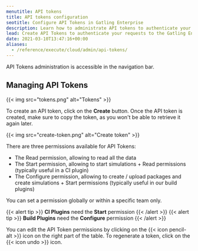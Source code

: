 ```yaml
---
menutitle: API tokens
title: API tokens configuration
seotitle: Configure API Tokens in Gatling Enterprise
description: Learn how to administrate API tokens to authenticate your requests to the Gatling Enterprise public API.
lead: Create API Tokens to authenticate your requests to the Gatling Enterprise public API.
date: 2021-03-10T13:47:16+00:00
aliases:
  - /reference/execute/cloud/admin/api-tokens/
---
```


API Tokens administration is accessible in the navigation bar.

## Managing API Tokens

{{< img src="tokens.png" alt="Tokens" >}}

To create an API token, click on the **Create** button.
Once the API token is created, make sure to copy the token, as you won't be able to retrieve it again later.

{{< img src="create-token.png" alt="Create token" >}}

There are three permissions available for API Tokens:

- The Read permission, allowing to read all the data
- The Start permission, allowing to start simulations + Read permissions (typically useful in a CI plugin)
- The Configure permission, allowing to create / upload packages and create simulations + Start permissions (typically useful in our build plugins)

You can set a permission globally or within a specific team only.

{{< alert tip >}}
**CI Plugins** need the **Start** permission
{{< /alert >}}
{{< alert tip >}}
**Build Plugins** need the **Configure** permission
{{< /alert >}}

You can edit the API Token permissions by clicking on the {{< icon pencil-alt >}} icon on the right part of the table. 
To regenerate a token, click on the {{< icon undo >}} icon.
